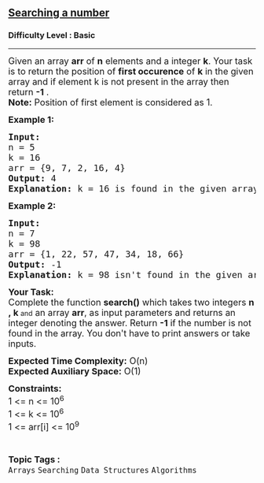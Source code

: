 <h2><a href="https://www.geeksforgeeks.org/problems/searching-a-number0324/1?page=1&category=Arrays&difficulty=Basic&status=unsolved&sortBy=submissions">Searching a number</a></h2><h3>Difficulty Level : Basic</h3><hr><div class="problems_problem_content__Xm_eO"><p><span style="font-size: 18px;">Given an array&nbsp;<strong>arr</strong> of <strong>n</strong> elements and a integer <strong>k</strong>. Your task is to return the position of <strong>first occurence</strong> of <strong>k</strong> in the given array and if element k is not present in the array then return <strong>-1</strong> .<br><strong>Note:</strong> Position of first element is considered as 1.</span></p>
<p><span style="font-size: 18px;"><strong>Example 1:</strong></span></p>
<pre><span style="font-size: 18px;"><strong>Input:
</strong>n = 5<br>k = 16
arr = {9, 7, 2, 16, 4}
<strong>Output:</strong> 4
<strong>Explanation:</strong> k = 16 is found in the given array at position 4.
</span></pre>
<p><span style="font-size: 18px;"><strong>Example 2:</strong></span></p>
<pre><span style="font-size: 18px;"><strong>Input:
</strong>n = 7<br>k = 98
arr = {1, 22, 57, 47, 34, 18, 66}
<strong>Output:</strong> -1
<strong>Explanation:</strong> k = 98 isn't found in the given array.
</span></pre>
<p><span style="font-size: 18px;"><strong>Your Task:</strong><br>Complete the function <strong>search()</strong> which takes&nbsp;</span><span style="font-size: 18px;">two&nbsp;integers&nbsp;</span><strong style="font-size: 18px;">n ,</strong><strong style="font-size: 18px;">&nbsp;k </strong>and<span style="font-size: 18px;">&nbsp;an array </span><strong style="font-size: 18px;">arr</strong><span style="font-size: 18px;">,&nbsp;as input parameters&nbsp;and returns an integer denoting the answer.&nbsp;Return&nbsp;</span><strong style="font-size: 18px;">-1</strong><span style="font-size: 18px;"> if the number is not found in the array. You don't have to print answers or take inputs.</span></p>
<p><span style="font-size: 18px;"><strong>Expected Time Complexity:</strong> O(n)<br><strong>Expected Auxiliary Space:</strong>&nbsp;O(1)</span></p>
<p><span style="font-size: 18px;"><strong>Constraints:</strong><br>1 &lt;= n &lt;= 10<sup>6</sup><br>1 &lt;= k &lt;= 10<sup>6</sup><br>1 &lt;= arr[i] &lt;= 10<sup>9</sup></span></p></div><br><p><span style=font-size:18px><strong>Topic Tags : </strong><br><code>Arrays</code>&nbsp;<code>Searching</code>&nbsp;<code>Data Structures</code>&nbsp;<code>Algorithms</code>&nbsp;